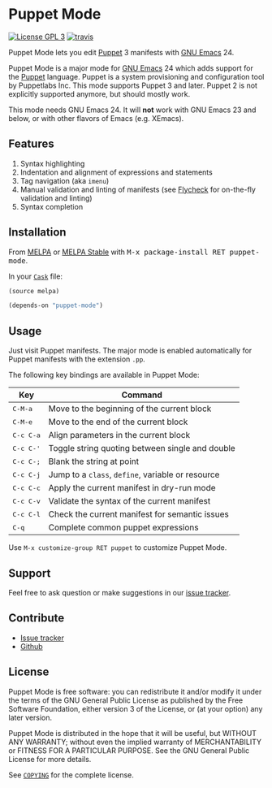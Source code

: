 Puppet Mode
===========

[![License GPL 3][badge-license]][copying]
[![travis][badge-travis]][travis]

Puppet Mode lets you edit [Puppet][] 3 manifests with [GNU Emacs][] 24.

Puppet Mode is a major mode for [GNU Emacs][] 24 which adds support for the
[Puppet][] language.  Puppet is a system provisioning and configuration tool by
Puppetlabs Inc.  This mode supports Puppet 3 and later.  Puppet 2 is not
explicitly supported anymore, but should mostly work.

This mode needs GNU Emacs 24.  It will **not** work with GNU Emacs 23 and below,
or with other flavors of Emacs (e.g. XEmacs).

Features
--------

1. Syntax highlighting
2. Indentation and alignment of expressions and statements
3. Tag navigation (aka `imenu`)
4. Manual validation and linting of manifests (see [Flycheck][] for on-the-fly
   validation and linting)
5. Syntax completion

Installation
------------

From [MELPA][] or [MELPA Stable][] with <kbd>M-x package-install RET
puppet-mode</kbd>.

In your [`Cask`][cask] file:

```el
(source melpa)

(depends-on "puppet-mode")
```

Usage
-----

Just visit Puppet manifests.  The major mode is enabled automatically for Puppet
manifests with the extension `.pp`.

The following key bindings are available in Puppet Mode:

Key                | Command
-------------------|--------------------------------------------------
<kbd>C-M-a</kbd>   | Move to the beginning of the current block
<kbd>C-M-e</kbd>   | Move to the end of the current block
<kbd>C-c C-a</kbd> | Align parameters in the current block
<kbd>C-c C-'</kbd> | Toggle string quoting between single and double
<kbd>C-c C-;</kbd> | Blank the string at point
<kbd>C-c C-j</kbd> | Jump to a `class`, `define`, variable or resource
<kbd>C-c C-c</kbd> | Apply the current manifest in dry-run mode
<kbd>C-c C-v</kbd> | Validate the syntax of the current manifest
<kbd>C-c C-l</kbd> | Check the current manifest for semantic issues
<kbd>C-q</kbd> | Complete common puppet expressions


Use `M-x customize-group RET puppet` to customize Puppet Mode.

Support
-------

Feel free to ask question or make suggestions in our [issue tracker][].

Contribute
----------

- [Issue tracker][]
- [Github][]

License
-------

Puppet Mode is free software: you can redistribute it and/or modify it under the
terms of the GNU General Public License as published by the Free Software
Foundation, either version 3 of the License, or (at your option) any later
version.

Puppet Mode is distributed in the hope that it will be useful, but WITHOUT ANY
WARRANTY; without even the implied warranty of MERCHANTABILITY or FITNESS FOR A
PARTICULAR PURPOSE.  See the GNU General Public License for more details.

See [`COPYING`][copying] for the complete license.

[badge-license]: https://img.shields.io/badge/license-GPL_3-green.svg
[COPYING]: https://github.com/lunaryorn/puppet-mode/blob/master/COPYING
[travis]: https://travis-ci.org/lunaryorn/puppet-mode
[badge-travis]: https://travis-ci.org/lunaryorn/puppet-mode.svg?branch=master
[Puppet]: http://docs.puppetlabs.com/
[GNU Emacs]: https://www.gnu.org/software/emacs/
[Flycheck]: http://flycheck.readthedocs.org/en/latest/
[MELPA]: http://melpa.milkbox.net/
[MELPA Stable]: http://melpa-stable.milkbox.net/
[Cask]: http://cask.github.io/
[Issue tracker]: https://github.com/lunaryorn/puppet-mode/issues
[Github]: https://github.com/lunaryorn/puppet-mode
